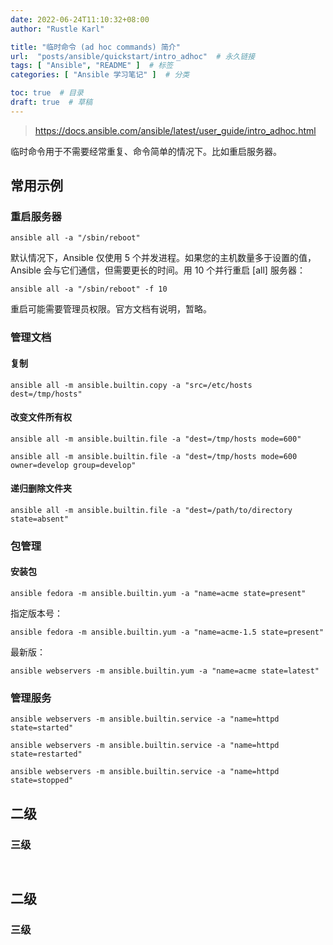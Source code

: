```yaml
---
date: 2022-06-24T11:10:32+08:00
author: "Rustle Karl"

title: "临时命令 (ad hoc commands) 简介"
url:  "posts/ansible/quickstart/intro_adhoc"  # 永久链接
tags: [ "Ansible", "README" ]  # 标签
categories: [ "Ansible 学习笔记" ]  # 分类

toc: true  # 目录
draft: true  # 草稿
---
```


> https://docs.ansible.com/ansible/latest/user_guide/intro_adhoc.html

临时命令用于不需要经常重复、命令简单的情况下。比如重启服务器。

## 常用示例

### 重启服务器

```shell
ansible all -a "/sbin/reboot"
```

默认情况下，Ansible 仅使用 5 个并发进程。如果您的主机数量多于设置的值，Ansible 会与它们通信，但需要更长的时间。用 10 个并行重启 [all] 服务器：

```shell
ansible all -a "/sbin/reboot" -f 10
```

重启可能需要管理员权限。官方文档有说明，暂略。

### 管理文档

#### 复制

```shell
ansible all -m ansible.builtin.copy -a "src=/etc/hosts dest=/tmp/hosts"
```

#### 改变文件所有权

```shell
ansible all -m ansible.builtin.file -a "dest=/tmp/hosts mode=600"
```

```shell
ansible all -m ansible.builtin.file -a "dest=/tmp/hosts mode=600 owner=develop group=develop"
```

#### 递归删除文件夹

```shell
ansible all -m ansible.builtin.file -a "dest=/path/to/directory state=absent"
```

### 包管理

#### 安装包

```shell
ansible fedora -m ansible.builtin.yum -a "name=acme state=present"
```

指定版本号：

```shell
ansible fedora -m ansible.builtin.yum -a "name=acme-1.5 state=present"
```

最新版：

```shell
ansible webservers -m ansible.builtin.yum -a "name=acme state=latest"
```

### 管理服务


```shell
ansible webservers -m ansible.builtin.service -a "name=httpd state=started"
```

```shell
ansible webservers -m ansible.builtin.service -a "name=httpd state=restarted"
```

```shell
ansible webservers -m ansible.builtin.service -a "name=httpd state=stopped"
```

## 二级

### 三级


```shell

```

```shell

```


## 二级

### 三级

```shell

```

```shell

```

```shell

```
